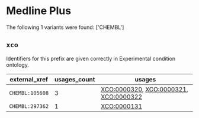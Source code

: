# Medline Plus

The following 1 variants were found: ['CHEMBL']

## `xco`

Identifiers for this prefix are given correctly in Experimental condition ontology.

| external_xref   |   usages_count | usages                                                                                                                                                  |
|-----------------|----------------|---------------------------------------------------------------------------------------------------------------------------------------------------------|
| `CHEMBL:105608` |              3 | [XCO:0000320](https://bioregistry.io/XCO:0000320), [XCO:0000321](https://bioregistry.io/XCO:0000321), [XCO:0000322](https://bioregistry.io/XCO:0000322) |
| `CHEMBL:297362` |              1 | [XCO:0000131](https://bioregistry.io/XCO:0000131)                                                                                                       |

